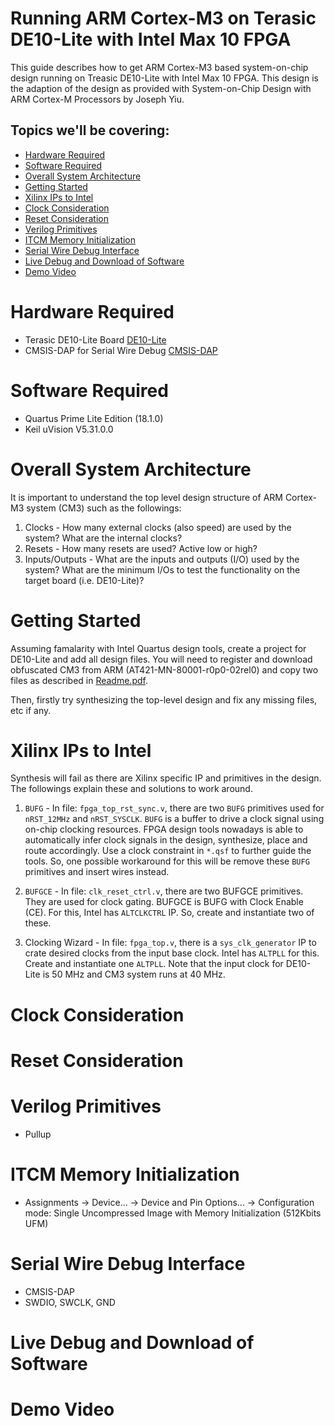 # Running ARM Cortex-M3 on Terasic DE10-Lite with Intel Max 10 FPGA

This guide describes how to get ARM Cortex-M3 based system-on-chip design running on Treasic DE10-Lite with Intel Max 10 FPGA. This design is the adaption of the design as provided with System-on-Chip Design with ARM Cortex-M Processors by Joseph Yiu.


## Topics we'll be covering:

- [Hardware Required](https://github.com/ylaung-gh/cm3_de10-lite#hardware-required)
- [Software Required](https://github.com/ylaung-gh/cm3_de10-lite#software-required)
- [Overall System Architecture](https://github.com/ylaung-gh/cm3_de10-lite#overall-system-architecture)
- [Getting Started](https://github.com/ylaung-gh/cm3_de10-lite#getting-started)
- [Xilinx IPs to Intel](https://github.com/ylaung-gh/cm3_de10-lite#xilinx-ips-to-intel)
- [Clock Consideration](https://github.com/ylaung-gh/cm3_de10-lite#clock-consideration)
- [Reset Consideration](https://github.com/ylaung-gh/cm3_de10-lite#reser-consideration)
- [Verilog Primitives](https://github.com/ylaung-gh/cm3_de10-lite#verilog-primitives)
- [ITCM Memory Initialization](https://github.com/ylaung-gh/cm3_de10-lite#itcm-memory-initialization)
- [Serial Wire Debug Interface](https://github.com/ylaung-gh/cm3_de10-lite#serial-wire-debug-interface)
- [Live Debug and Download of Software](https://github.com/ylaung-gh/cm3_de10-lite#live-debug-and-download-of-software)
- [Demo Video](https://github.com/ylaung-gh/cm3_de10-lite#demo-video)

# Hardware Required

- Terasic DE10-Lite Board [DE10-Lite](https://www.terasic.com.tw/cgi-bin/page/archive.pl?Language=English&CategoryNo=218&No=1021)
- CMSIS-DAP for Serial Wire Debug [CMSIS-DAP](https://github.com/L-Tek/DAPLINK/blob/master/docs/cmsis-dap.md)

# Software Required

- Quartus Prime Lite Edition (18.1.0)
- Keil uVision V5.31.0.0

# Overall System Architecture

It is important to understand the top level design structure of ARM Cortex-M3 system (CM3) such as the followings:
1. Clocks - How many external clocks (also speed) are used by the system? What are the internal clocks?
2. Resets - How many resets are used? Active low or high?
3. Inputs/Outputs - What are the inputs and outputs (I/O) used by the system? What are the minimum I/Os to test the functionality on the target board (i.e. DE10-Lite)?

# Getting Started

Assuming famalarity with Intel Quartus design tools, create a project for DE10-Lite and add all design files. You will need to register and download obfuscated CM3 from ARM (AT421-MN-80001-r0p0-02rel0) and copy two files as described in [Readme.pdf](https://github.com/ylaung-gh/cm3_de10-lite/blob/master/Readme.pdf).

Then, firstly try synthesizing the top-level design and fix any missing files, etc if any.

# Xilinx IPs to Intel

Synthesis will fail as there are Xilinx specific IP and primitives in the design. The followings explain these and solutions to work around.

1. `BUFG` - In file: `fpga_top_rst_sync.v`, there are two `BUFG` primitives used for `nRST_12MHz` and `nRST_SYSCLK`. `BUFG` is a buffer to drive a clock signal using on-chip clocking resources. FPGA design tools nowadays is able to automatically infer clock signals in the design, synthesize, place and route accordingly. Use a clock constraint in `*.qsf` to further guide the tools. So, one possible workaround for this will be remove these `BUFG` primitives and insert wires instead.

2. `BUFGCE` - In file: `clk_reset_ctrl.v`, there are two BUFGCE primitives. They are used for clock gating. BUFGCE is BUFG with Clock Enable (CE). For this, Intel has `ALTCLKCTRL` IP. So, create and instantiate two of these.

3. Clocking Wizard - In file: `fpga_top.v`, there is a `sys_clk_generator` IP to crate desired clocks from the input base clock. Intel has `ALTPLL` for this. Create and instantiate one `ALTPLL`. Note that the input clock for DE10-Lite is 50 MHz and CM3 system runs at 40 MHz.

# Clock Consideration

# Reset Consideration

# Verilog Primitives

- Pullup

# ITCM Memory Initialization

- Assignments -> Device... -> Device and Pin Options... -> Configuration mode: Single Uncompressed Image with Memory Initialization (512Kbits UFM)

# Serial Wire Debug Interface

- CMSIS-DAP
- SWDIO, SWCLK, GND

# Live Debug and Download of Software

# Demo Video

